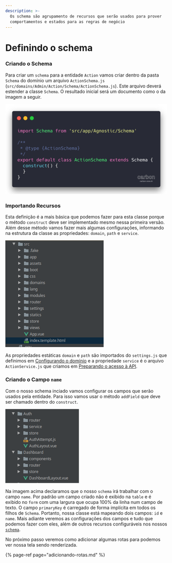 ```yaml
---
description: >-
  Os schema são agrupamento de recursos que serão usados para prover
  comportamentos e estados para as regras de negócio
---
```


# Definindo o schema

### Criando o Schema

Para criar um `schema` para a entidade `Action` vamos criar dentro da pasta `Schema` do domínio um arquivo `ActionSchema.js` \(`src/domains/Admin/Action/Schema/ActionSchema.js`\). Este arquivo deverá estender a classe `Schema`. O resultado inicial será um documento como o da imagem a seguir.

![](../.gitbook/assets/image%20%2824%29.png)

### Importando Recursos

Esta definição é a mais básica que podemos fazer para esta classe porque o método `construct` deve ser implementado mesmo nessa primeira versão. Além desse método vamos fazer mais algumas configurações, informando na estrutura da classe as propriedades: `domain`, `path` e `service`. 

![](../.gitbook/assets/image%20%282%29.png)

As propriedades estáticas `domain` e `path` são importados do `settings.js` que definimos em [Configurando o domínio](configurando-o-dominio.md) e a propriedade `service` é o arquivo `ActionService.js` que criamos em [Preparando o acesso à API](criando-o-service.md).

### Criando o Campo `name`

Com o nosso schema inciado vamos configurar os campos que serão usados pela entidade. Para isso vamos usar o método `addField` que deve ser chamado dentro do `construct`.

![](../.gitbook/assets/image%20%2817%29.png)

Na imagem acima declaramos que o nosso `schema` irá trabalhar com o campo `name`.  Por padrão um campo criado não é exibido na `table` e é exibido no `form` com uma largura que ocupa 100% da linha num campo de texto. O campo `primaryKey` é carregado de forma implícita em todos os filhos de `Schema`. Portanto, nossa classe está mapeando dois campos: `id` e `name`. Mais adiante veremos as configurações dos campos e tudo que podemos fazer com eles, além de outros recursos configuráveis nos nossos [`schema`](../como-utilizar/schema.md).

No próximo passo veremos como adicionar algumas rotas para podemos ver nossa tela sendo renderizada.

{% page-ref page="adicionando-rotas.md" %}

